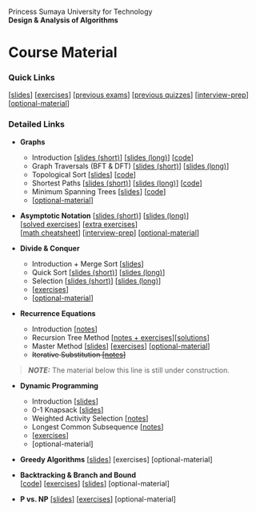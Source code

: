 Princess Sumaya University for Technology<br>
**Design & Analysis of Algorithms**


# Course Material

### Quick Links
[[slides](https://drive.google.com/drive/u/0/folders/15ezTID5fhYaOlR_0Zy5lP7jN4qcETCDi)] 
[[exercises](https://drive.google.com/drive/folders/1aEaUMbczLLp80JzB5EnFStJsJrTa_mxw)] 
[[previous exams](https://drive.google.com/drive/u/0/folders/1mmic8Ul1pXoO9C6xvaRsaXRQTrj1GqTY)]
[[previous quizzes](https://drive.google.com/drive/u/0/folders/1tvNj3AYvK5YVm_U7Tp-eYpU-NWs-v_ZZ)]
[[interview-prep](interview-prep/)]
[[optional-material](optional-material/)]

### Detailed Links

* **Graphs** 
    * Introduction                 [[slides (short)](https://drive.google.com/file/d/1vIbEBHi8pGOlHIPf5lUBfDUUs-ac5RDH/)] 
                                   [[slides (long)](https://drive.google.com/file/d/1fhcYNTnmLkEKMvBzls3HesdGga97cqmH/)]
                                   [[code](https://drive.google.com/file/d/1jgNftYLPDEzdD0U_5jYXn_fgl56RwE4g/)]
    * Graph Traversals (BFT & DFT) [[slides (short)](https://drive.google.com/file/d/1fR3AsEQn84guahNnKVeL3lOgAFvYNKyz/)] 
                                   [[slides (long)](https://drive.google.com/file/d/1_wj-m4c_WOKiT6Qq2DSUY3ZXQP7OrCtD/)]
    * Topological Sort             [[slides](https://drive.google.com/file/d/1xWo3TQFMiDe31e-Bqy9PxumRegMaRpwO/)]
                                   [[code](https://drive.google.com/file/d/19DG3jTJa12aP22INhpkx_huJ4poHdnqg/)]
    * Shortest Paths               [[slides (short)](https://drive.google.com/file/d/1bd-NuwswVWT7swyHDY-jYT5FPIcgPppS/)] 
                                   [[slides (long)](https://drive.google.com/file/d/1fz5vPtoOSfnUf61_xk8Xy3z--GE6C4ZE/)]
                                   [[code](https://drive.google.com/file/d/1_vA1YxbWWR3lr21ux248HRsza66Dq4fj/)]
    * Minimum Spanning Trees       [[slides](https://drive.google.com/file/d/1TAX45xeJIYbjw4P9ySMqZZcgF6iehipy/)]
                                   [[code](https://drive.google.com/file/d/1phH9_Ra7rpH2fpWdSr6hvuCVS_zmpJT3/)]
    * [[optional-material](optional-material/graphs.md)]
    <!--* [[interview-prep](interview-prep/graphs.md)] -->
      
* **Asymptotic Notation**  [[slides (short)](https://drive.google.com/file/d/14mo6Z8_6il2zlEiX2CeqtUdQ5ncDUkl_/)] 
                           [[slides (long)](https://drive.google.com/file/d/1IncXT77Na9JGFleUfsKDSBRha_XGnmpI/)]<br> 
                           [[solved exercises](https://docs.google.com/document/d/1PiICvOyTGuuyXjHlTLHfdDstboefJ46jHFOkSYu7ORI)] 
                           [[extra exercises](https://drive.google.com/file/d/1fCnkcCc25tJga370pk3T5NDwf3zohkt3/view?usp=drive_link)]<br>
                           [[math cheatsheet](https://drive.google.com/file/d/1LZ_169rEf6s6UEs9UQqg55SSazzozYuE/view?usp=drive_link)]
                           [[interview-prep](interview-prep/complexity.md)]
                           [[optional-material](optional-material/complexity.md)]

* **Divide & Conquer**             
    * Introduction + Merge Sort    [[slides](https://drive.google.com/file/d/1o13dQkmnxCxddsf13W4X419AHYa4wvKy)]
    * Quick Sort                   [[slides (short)](https://drive.google.com/file/d/1nYmqU9Bdh5PnSC_cwYPYX4LbBJ_wJpk8)]
                                   [[slides (long)](https://drive.google.com/file/d/1qsvZPhIMspop8T-9dKy1TQcROpgmX05Z/)]
    * Selection                    [[slides (short)](https://drive.google.com/file/d/17VoJ39NUee3qLZp_Q544NVfNIaVBsAYM)]
                                   [[slides (long)](https://drive.google.com/file/d/1fJasqEUfQbHFNaS3Bxw_9juFmLDD_yhD)]
    * [[exercises](https://docs.google.com/document/d/1P8mtuPHjUSCAlzfV51izkOVw38kALpc9gy5E9x-5NBY/edit?usp=sharing)]
    <!-- * [[interview-prep](interview-prep/divide-conquer.md)] -->
    * [[optional-material](optional-material/divide-conquer.md)]


* **Recurrence Equations**         
    * Introduction                 [[notes](https://drive.google.com/file/d/1mz7Glr3PedzP77wYnGlfdfUTvbv3SidA)]
    * Recursion Tree Method        [[notes + exercises](https://drive.google.com/file/d/1sMUrc7DLmeXg81MWFqFs6Rb0hITRdvPS)][[solutions](https://drive.google.com/file/d/1ZayyGlh_GYi9zZsICty3Espb3Tqnbi28/view?usp=sharing)]
    * Master Method                [[slides](https://drive.google.com/file/d/1Lxfk8k8vkqoouynU3-bNOYixwqsuxUdo)]
                                   [[exercises](https://drive.google.com/file/d/1TyRuBx9PB5BQq_GAV-4NjekKuA8SNc1l)]
                                   [[optional-material](optional-material/master.md)]
    * ~~Iterative Substitution       [[notes](https://drive.google.com/file/d/11kRyPVPOfNPfwD39njN9P5Yh1ah0hZWF)]~~

> **_NOTE:_**  The material below this line is still under construction.

* **Dynamic Programming**          
    * Introduction                 [[slides](https://drive.google.com/file/d/1up8z0O4oEByYWus2GFa1QXDu-jLJC34y)]
    * 0-1 Knapsack                 [[slides](https://drive.google.com/file/d/1-NKjzeUQU27CkL9dP-haROCWJZGykTIZ)]
    * Weighted Activity Selection  [[notes](https://drive.google.com/file/d/1yeQSte5L4nd3-15CwUy3BmP9-xiSN44u)]
    * Longest Common Subsequence   [[notes](https://drive.google.com/file/d/1llVSTBTNT1Q8L2YDL3WJEZ_gCD-4tKJb)]
    * [[exercises](https://docs.google.com/document/d/1OgZW-Mtdydh8yaqPJm1TlZJz2te7eGJ29qA6JXgthQc)]
    <!-- * [interview-prep] -->
    * [optional-material]
  
* **Greedy Algorithms**            [[slides](https://drive.google.com/file/d/11bMhcejneJjwvSv3IhoS2EDgpFF-Xbmj)]
                                   [exercises]
                                   <!-- [interview-prep] -->
                                   [optional-material]

* **Backtracking & Branch and Bound**                 
                                   [[code](https://drive.google.com/file/d/1SzQoKpGLHWAqSEpIjUfbnwKMymKmGxjA)]
                                   [[exercises](https://docs.google.com/document/d/1YTE0tlv39OiHxYrs_vzgrua6921xjNct9Vo_4dtrFkU)]
                                   [[slides](https://drive.google.com/file/d/1kjeXRczTEMWeSf5rk7YHE9qEVgpOUF34)]
                                   <!-- [interview-prep](interview-prep/backtracking.md) -->
                                   [optional-material]

* **P vs. NP**                     [[slides](https://drive.google.com/file/d/1U2eVLn3eWTvL3sXw9GqxSbQ_bdBaAh_F)]
                                   [[exercises](https://drive.google.com/file/d/1LhomwjcVGhWF9LtYkk-SM9iaZuWEAdVT)]
                                   <!-- [interview-prep] -->
                                   [optional-material]
